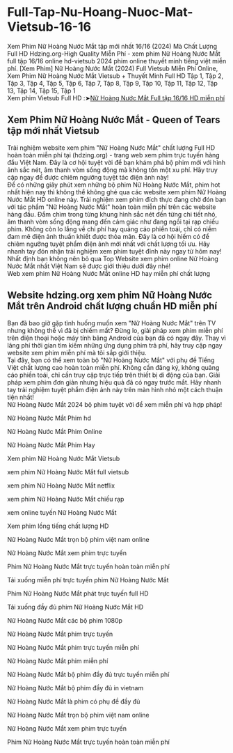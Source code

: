 # Full-Tap-Nu-Hoang-Nuoc-Mat-Vietsub-16-16
Xem Phim Nữ Hoàng Nước Mắt tập mới nhất 16/16 (2024) Mà Chất Lượng Full HD Hdzing.org-High Quality Miễn Phí - xem phim Nữ Hoàng Nước Mắt full tập 16/16 online hd-vietsub 2024 phim online thuyết minh tiếng việt miễn phí. 
[Xem Phim] Nữ Hoàng Nước Mắt (2024) Full Vietsub Miễn Phí Online, Xem Phim Nữ Hoàng Nước Mắt Vietsub + Thuyết Minh Full HD Tập 1, Tập 2, Tập 3, Tập 4, Tập 5, Tập 6, Tập 7, Tập 8, Tập 9, Tập 10, Tập 11, Tập 12, Tập 13, Tập 14, Tập 15, Tập 1  
Xem phim Vietsub Full HD :➤[Nữ Hoàng Nước Mắt Full tập 16/16 HD miễn phí](https://hdzing.org/phim/nu-hoang-nuoc-mat)  
## Xem Phim Nữ Hoàng Nước Mắt - Queen of Tears tập mới nhất Vietsub  
Trải nghiệm website xem phim "Nữ Hoàng Nước Mắt" chất lượng Full HD hoàn toàn miễn phí tại (hdzing.org) - trang web xem phim trực tuyến hàng đầu Việt Nam. Đây là cơ hội tuyệt vời để bạn khám phá bộ phim mới với hình ảnh sắc nét, âm thanh vòm sống động mà không tốn một xu phí. Hãy truy cập ngay để được chiêm ngưỡng tuyệt tác điện ảnh này!  
Để có những giây phút xem những bộ phim Nữ Hoàng Nước Mắt, phim hot nhất hiện nay thì không thể không ghé qua các website xem phim Nữ Hoàng Nước Mắt HD online này.
Trải nghiệm xem phim đích thực đang chờ đón bạn với tác phẩm "Nữ Hoàng Nước Mắt" hoàn toàn miễn phí trên các website hàng đầu. Đắm chìm trong từng khung hình sắc nét đến từng chi tiết nhỏ, âm thanh vòm sống động mang đến cảm giác như đang ngồi tại rạp chiếu phim. Không còn lo lắng về chi phí hay quảng cáo phiền toái, chỉ có niềm đam mê điện ảnh thuần khiết được thỏa mãn. Đây là cơ hội hiếm có để chiêm ngưỡng tuyệt phẩm điện ảnh mới nhất với chất lượng tối ưu. Hãy nhanh tay đón nhận trải nghiệm xem phim tuyệt đỉnh này ngay từ hôm nay!  
Nhất định bạn không nên bỏ qua Top Website xem phim online Nữ Hoàng Nước Mắt nhất Việt Nam sẽ được giới thiệu dưới đây nhé!  
Web xem phim Nữ Hoàng Nước Mắt online HD hay miễn phí chất lượng  
## Website hdzing.org xem phim Nữ Hoàng Nước Mắt trên Android chất lượng chuẩn HD miễn phí
Bạn đã bao giờ gặp tình huống muốn xem "Nữ Hoàng Nước Mắt" trên TV nhưng không thể vì đã bị chiếm mất? Đừng lo, giải pháp xem phim miễn phí trên điện thoại hoặc máy tính bảng Android của bạn đã có ngay đây. Thay vì lãng phí thời gian tìm kiếm những ứng dụng phim trả phí, hãy truy cập ngay website xem phim miễn phí mà tôi sắp giới thiệu.  
Tại đây, bạn có thể xem toàn bộ "Nữ Hoàng Nước Mắt" với phụ đề Tiếng Việt chất lượng cao hoàn toàn miễn phí. Không cần đăng ký, không quảng cáo phiền toái, chỉ cần truy cập trực tiếp trên thiết bị di động của bạn. Giải pháp xem phim đơn giản nhưng hiệu quả đã có ngay trước mắt. Hãy nhanh tay trải nghiệm tuyệt phẩm điện ảnh này trên màn hình nhỏ một cách thuận tiện nhất!  
Nữ Hoàng Nước Mắt 2024 bộ phim tuyệt vời để xem miễn phí và hợp pháp!

Nữ Hoàng Nước Mắt Phim hd

Nữ Hoàng Nước Mắt Phim Online

Nữ Hoàng Nước Mắt Phim Hay

Xem phim Nữ Hoàng Nước Mắt Vietsub

xem phim Nữ Hoàng Nước Mắt full vietsub

xem phim Nữ Hoàng Nước Mắt netflix

xem phim Nữ Hoàng Nước Mắt chiếu rạp

xem online tuyến Nữ Hoàng Nước Mắt

Xem phim lồng tiếng chất lượng HD

Nữ Hoàng Nước Mắt trọn bộ phim việt nam online

Nữ Hoàng Nước Mắt xem phim trực tuyến

Phim Nữ Hoàng Nước Mắt trực tuyến hoàn toàn miễn phí

Tải xuống miễn phí trực tuyến phim Nữ Hoàng Nước Mắt

Phim Nữ Hoàng Nước Mắt phát trực tuyến full HD

Tải xuống đầy đủ phim Nữ Hoàng Nước Mắt HD

Nữ Hoàng Nước Mắt các bộ phim 1080p

Nữ Hoàng Nước Mắt phim trực tuyến

Nữ Hoàng Nước Mắt phim trực tuyến miễn phí

Nữ Hoàng Nước Mắt phim miễn phí

Nữ Hoàng Nước Mắt bộ phim đầy đủ trực tuyến miễn phí

Nữ Hoàng Nước Mắt bộ phim đầy đủ in vietnam

Nữ Hoàng Nước Mắt là phim có phụ đề đầy đủ

Nữ Hoàng Nước Mắt trọn bộ phim việt nam online

Nữ Hoàng Nước Mắt xem phim trực tuyến

Phim Nữ Hoàng Nước Mắt trực tuyến hoàn toàn miễn phí

